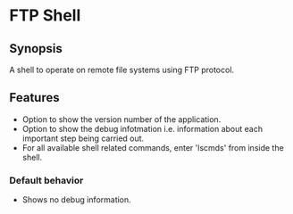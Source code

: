 # FTP Shell 
## Synopsis
A shell to operate on remote file systems using FTP protocol.

## Features
- Option to show the version number of the application.
- Option to show the debug infotmation i.e. information about each important step being carried out.
- For all available shell related commands, enter 'lscmds' from inside the shell.

### Default behavior 
- Shows no debug information.